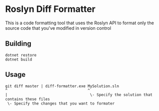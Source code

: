 # Roslyn Diff Formatter

This is a code formatting tool that uses the Roslyn API to format only the source code that
you've modified in version control

## Building

```
dotnet restore
dotnet build
```

## Usage

```
git diff master | diff-formatter.exe MySolution.sln
^                                    ^
|                                     \- Specify the solution that contains these files
 \- Specify the changes that you want to formater
```
